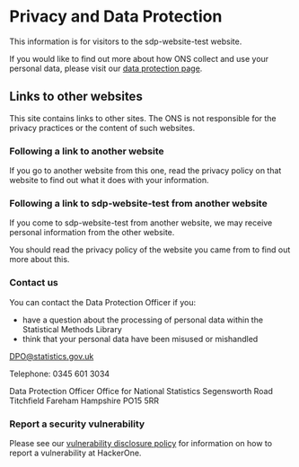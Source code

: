 # Privacy and Data Protection

This information is for visitors to the sdp-website-test website.

If you would like to find out more about how ONS collect and use your personal data, please visit our [data protection page](https://www.ons.gov.uk/aboutus/transparencyandgovernance/dataprotection).

## Links to other websites

This site contains links to other sites. The ONS is not responsible for the privacy practices or the content of such websites.

### Following a link to another website

If you go to another website from this one, read the privacy policy on that website to find out what it does with your information.

### Following a link to sdp-website-test from another website

If you come to sdp-website-test from another website, we may receive personal information from the other website.

You should read the privacy policy of the website you came from to find out more about this.

### Contact us

You can contact the Data Protection Officer if you:

* have a question about the processing of personal data within the Statistical Methods Library
* think that your personal data have been misused or mishandled

[DPO@statistics.gov.uk](mailto:DPO@statistics.gov.uk)

Telephone: 0345 601 3034

Data Protection Officer
Office for National Statistics
Segensworth Road
Titchfield
Fareham
Hampshire
PO15 5RR

### Report a security vulnerability

Please see our [vulnerability disclosure policy](https://www.ons.gov.uk/help/vulnerabilitydisclosurepolicy) for information on how to report a vulnerability at HackerOne.
